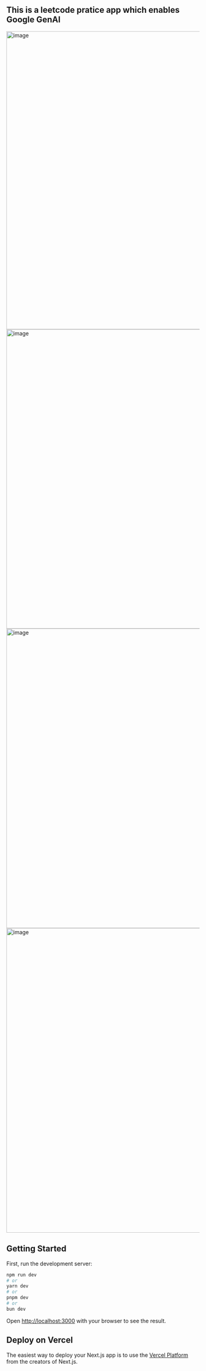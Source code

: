 ## This is a leetcode pratice app which enables Google GenAI

<img width="776" alt="image" src="https://github.com/user-attachments/assets/f0a2fe1a-f7bc-4a67-8eef-a0a68946bfda" />
<img width="779" alt="image" src="https://github.com/user-attachments/assets/3f4ac500-643b-4204-81a4-08f552709dfa" />
<img width="780" alt="image" src="https://github.com/user-attachments/assets/d94369a4-4a5e-41fd-b0ed-8360deec6353" />
<img width="793" alt="image" src="https://github.com/user-attachments/assets/b98b60d5-2751-492a-b478-65d70a706b82" />

## Getting Started

First, run the development server:

```bash
npm run dev
# or
yarn dev
# or
pnpm dev
# or
bun dev
```

Open [http://localhost:3000](http://localhost:3000) with your browser to see the result.

## Deploy on Vercel

The easiest way to deploy your Next.js app is to use the [Vercel Platform](https://vercel.com/new?utm_medium=default-template&filter=next.js&utm_source=create-next-app&utm_campaign=create-next-app-readme) from the creators of Next.js.

